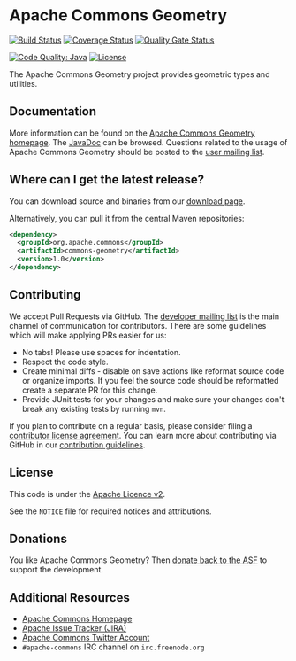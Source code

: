 <!---
 Licensed to the Apache Software Foundation (ASF) under one or more
 contributor license agreements.  See the NOTICE file distributed with
 this work for additional information regarding copyright ownership.
 The ASF licenses this file to You under the Apache License, Version 2.0
 (the "License"); you may not use this file except in compliance with
 the License.  You may obtain a copy of the License at

      http://www.apache.org/licenses/LICENSE-2.0

 Unless required by applicable law or agreed to in writing, software
 distributed under the License is distributed on an "AS IS" BASIS,
 WITHOUT WARRANTIES OR CONDITIONS OF ANY KIND, either express or implied.
 See the License for the specific language governing permissions and
 limitations under the License.
-->
<!---
 +======================================================================+
 |****                                                              ****|
 |****      THIS FILE IS GENERATED BY THE COMMONS BUILD PLUGIN      ****|
 |****                    DO NOT EDIT DIRECTLY                      ****|
 |****                                                              ****|
 +======================================================================+
 | TEMPLATE FILE: readme-md-template.md                                 |
 | commons-build-plugin/trunk/src/main/resources/commons-xdoc-templates |
 +======================================================================+
 |                                                                      |
 | 1) Re-generate using: mvn commons-build:readme-md                    |
 |                                                                      |
 | 2) Set the following properties in the component's pom:              |
 |    - commons.componentid (required, alphabetic, lower case)          |
 |    - commons.release.version (required)                              |
 |                                                                      |
 | 3) Example Properties                                                |
 |                                                                      |
 |  <properties>                                                        |
 |    <commons.componentid>math</commons.componentid>                   |
 |    <commons.release.version>1.2</commons.release.version>            |
 |  </properties>                                                       |
 |                                                                      |
 +======================================================================+
--->
Apache Commons Geometry
===================

[![Build Status](https://github.com/apache/commons-geometry/actions/workflows/maven.yml/badge.svg)](https://github.com/apache/commons-geometry/actions/workflows/maven.yml)
[![Coverage Status](https://codecov.io/gh/apache/commons-geometry/branch/master/graph/badge.svg)](https://app.codecov.io/gh/apache/commons-geometry)
[![Quality Gate Status](https://sonarcloud.io/api/project_badges/measure?project=commons-geometry&metric=alert_status)](https://sonarcloud.io/dashboard?id=commons-geometry)
<!---
[![Maven Central](https://img.shields.io/maven-central/v/org.apache.commons/commons-geometry-core?label=Maven%20Central)](https://search.maven.org/artifact/org.apache.commons/commons-geometry-core/)
[![Maven Central](https://img.shields.io/maven-central/v/org.apache.commons/commons-geometry-enclosing?label=Maven%20Central)](https://search.maven.org/artifact/org.apache.commons/commons-geometry-enclosing/)
[![Maven Central](https://img.shields.io/maven-central/v/org.apache.commons/commons-geometry-euclidean?label=Maven%20Central)](https://search.maven.org/artifact/org.apache.commons/commons-geometry-euclidean/)
[![Maven Central](https://img.shields.io/maven-central/v/org.apache.commons/commons-geometry-hull?label=Maven%20Central)](https://search.maven.org/artifact/org.apache.commons/commons-geometry-hull/)
[![Maven Central](https://img.shields.io/maven-central/v/org.apache.commons/commons-geometry-spherical?label=Maven%20Central)](https://search.maven.org/artifact/org.apache.commons/commons-geometry-spherical/)
--->
[![Code Quality: Java](https://img.shields.io/lgtm/grade/java/g/apache/commons-geometry.svg?logo=lgtm&logoWidth=18)](https://lgtm.com/projects/g/apache/commons-geometry/context:java)
[![License](http://img.shields.io/:license-apache-blue.svg)](http://www.apache.org/licenses/LICENSE-2.0.html)

The Apache Commons Geometry project provides geometric types and utilities.

Documentation
-------------

More information can be found on the [Apache Commons Geometry homepage](https://commons.apache.org/proper/commons-geometry).
The [JavaDoc](https://commons.apache.org/proper/commons-geometry/javadocs/api-release) can be browsed.
Questions related to the usage of Apache Commons Geometry should be posted to the [user mailing list](https://commons.apache.org/mail-lists.html).

Where can I get the latest release?
-----------------------------------
You can download source and binaries from our [download page](https://commons.apache.org/proper/commons-geometry/download_geometry.cgi).

Alternatively, you can pull it from the central Maven repositories:

```xml
<dependency>
  <groupId>org.apache.commons</groupId>
  <artifactId>commons-geometry</artifactId>
  <version>1.0</version>
</dependency>
```

Contributing
------------

We accept Pull Requests via GitHub. The [developer mailing list][ml] is the main channel of communication for contributors.
There are some guidelines which will make applying PRs easier for us:
+ No tabs! Please use spaces for indentation.
+ Respect the code style.
+ Create minimal diffs - disable on save actions like reformat source code or organize imports. If you feel the source code should be reformatted create a separate PR for this change.
+ Provide JUnit tests for your changes and make sure your changes don't break any existing tests by running ```mvn```.

If you plan to contribute on a regular basis, please consider filing a [contributor license agreement](https://www.apache.org/licenses/#clas).
You can learn more about contributing via GitHub in our [contribution guidelines](CONTRIBUTING.md).

License
-------
This code is under the [Apache Licence v2](https://www.apache.org/licenses/LICENSE-2.0).

See the `NOTICE` file for required notices and attributions.

Donations
---------
You like Apache Commons Geometry? Then [donate back to the ASF](https://www.apache.org/foundation/contributing.html) to support the development.

Additional Resources
--------------------

+ [Apache Commons Homepage](https://commons.apache.org/)
+ [Apache Issue Tracker (JIRA)](https://issues.apache.org/jira/browse/GEOMETRY)
+ [Apache Commons Twitter Account](https://twitter.com/ApacheCommons)
+ `#apache-commons` IRC channel on `irc.freenode.org`

[ml]:https://commons.apache.org/mail-lists.html
